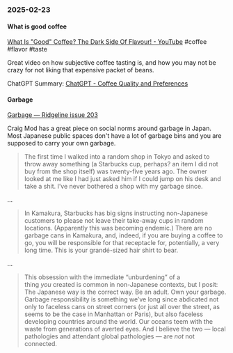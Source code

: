 ### 2025-02-23
#### What is good coffee
[What Is "Good" Coffee? The Dark Side Of Flavour! - YouTube](https://www.youtube.com/watch?v=IsUHZ8TZmHk) #coffee #flavor #taste

Great video on how subjective coffee tasting is, and how you may not be crazy for not liking that expensive packet of beans.

ChatGPT Summary: [ChatGPT - Coffee Quality and Preferences](https://chatgpt.com/share/67bacde5-ec40-8012-a16c-41b0846c799e)

#### Garbage
[Garbage — Ridgeline issue 203](https://craigmod.com/ridgeline/203/)

Craig Mod has a great piece on social norms around garbage in Japan. Most Japanese public spaces don't have a lot of garbage bins and you are supposed to carry your own garbage.

> The first time I walked into a random shop in Tokyo and asked to throw away something (a Starbucks cup, perhaps? an item I did not buy from the shop itself) was twenty-five years ago. The owner looked at me like I had just asked him if I could jump on his desk and take a shit. I’ve never bothered a shop with my garbage since.

…

> In Kamakura, Starbucks has big signs instructing non-Japanese customers to please not leave their take-away cups in random locations. (Apparently this was becoming endemic.) There are no garbage cans in Kamakura, and, indeed, if you are buying a coffee to go, you will be responsible for that receptacle for, potentially, a very long time. This is your grandé-sized hair shirt to bear.

…

> This obsession with the immediate “unburdening” of a thing _you_ created is common in non-Japanese contexts, but I posit: The Japanese way is the correct way. Be an adult. Own your garbage. Garbage responsibility is something we’ve long since abdicated not only to faceless cans on street corners (or just all over the street, as seems to be the case in Manhattan or Paris), but also faceless developing countries around the world. Our oceans teem with the waste from generations of averted eyes. And I believe the two — local pathologies and attendant global pathologies — are _not_ not connected.

